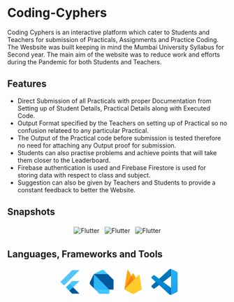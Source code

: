 # Coding-Cyphers

Coding Cyphers is an interactive platform which cater to Students and Teachers for submission of Practicals, Assignments and Practice Coding. The Wesbsite was built keeping in mind the Mumbai University Syllabus for Second year. The main aim of the website was to reduce work and efforts during the Pandemic for both Students and Teachers.

## Features
- Direct Submission of all Practicals with proper Documentation from Setting up of Student Details, Practical Details along with Executed Code.
- Output Format specified by the Teachers on setting up of Practical so no confusion relateed to any particular Practical.
- The Output of the Practical code before submission is tested therefore no need for attaching any Output proof for submission.
- Students can also practise problems and achieve points that will take them closer to the Leaderboard.
- Firebase authentication is used and Firebase Firestore is used for storing data with respect to class and subject.
- Suggestion can also be given by Teachers and Students to provide a constant feedback to better the Website.

## Snapshots
<p align="center">
<img src="https://user-images.githubusercontent.com/66682716/178157583-27d47baa-6e29-4499-aa69-1cc95a42723e.png" alt="Flutter" height="150" style="vertical-align:top; margin:4px">
<img src="https://user-images.githubusercontent.com/66682716/178157643-edf10cbb-d131-4404-abc7-1dc267696bad.png" alt="Flutter" height="150" style="vertical-align:top; margin:4px">
<img src="https://user-images.githubusercontent.com/66682716/178157670-a8be240a-d6cc-4d7a-a3da-f81a1411698b.png" alt="Flutter" height="150" style="vertical-align:top; margin:4px">

</p>

## Languages, Frameworks and Tools

<p align="center">
<img src="https://raw.githubusercontent.com/github/explore/80688e429a7d4ef2fca1e82350fe8e3517d3494d/topics/flutter/flutter.png" alt="Flutter" height="60" style="vertical-align:top; margin:4px">
<img src="https://raw.githubusercontent.com/github/explore/80688e429a7d4ef2fca1e82350fe8e3517d3494d/topics/dart/dart.png" alt="Dart" height="60" style="vertical-align:top; margin:4px">
<img src="https://raw.githubusercontent.com/github/explore/80688e429a7d4ef2fca1e82350fe8e3517d3494d/topics/firebase/firebase.png" alt="Javascript" height="60" style="vertical-align:top; margin:4px">
<img src="https://raw.githubusercontent.com/github/explore/80688e429a7d4ef2fca1e82350fe8e3517d3494d/topics/visual-studio-code/visual-studio-code.png" alt="VSC" height="60" style="vertical-align:top; margin:4px">
</p>
